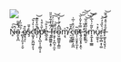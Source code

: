 <img src="https://media.tenor.com/UdISY4O42VQAAAAC/realistic-cat.gif"> 
<p>N̶̥͋͘̚͠ö̴̯̖̞̪́͒͊̃ ̷̻͓͎͈̩̦͔̬́̏͆̋̓ȩ̸͉̘̏͒ͅş̵͗̌̆ć̴̛̛͖̝̗̮̪͖̜̙̞͗͛̓̌̕͠a̴̜̩͆͒̋̽͋̽̚̕͝p̷̡̢̛̺͕̣̜̳͔̝̀̎͛͒̔̕e̵̲̯̞͍̓͛̐͝ ̵͉̰̰̳͍̝̥̈́͂̇̔͋̊̑̎f̵̱̰͛̏̍̉̈́̚͠͝ŗ̷̡̜̟̪͉̹̼̝̊̀̄̄͝o̴̤̱̪̳̱̬͎̳̫͆͆̽́͑͐̆͘͝m̸͔̖̀̚ ̷̠̤̘̱̳̂͒̎c̵̠͈̱͍͍͎̰̪̈́̈͒͑̅͗̕ä̴̩̜̮̮̝̙̼̝͂̕̕͘ͅṯ̴̡̮̮͓̥͕̭̿͒̓̎̍̆͝͠͝ͅ ̶̢̛̛͙̙͗̒̀s̵̬̠̬̲̤̠̉̋̂͊̂̅͝͝͝m̷̞̼̗̟̥̲͇̀̎̃͗̔̅̇̆͝ù̷̘̰̱̖̽͛ͅr̴̮̤̲̜̻͙̩͚͑̀̏̊̓̑͝f̵̙͖͙̝̘̬̘̑̊͗̄̽̈́̂̃͝ͅ</p> 
